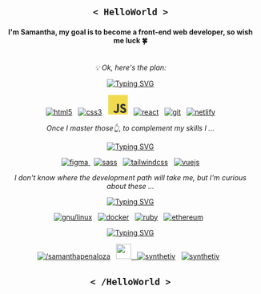 <!--
**synth3tiv/synth3tiv** is a ✨ _special_ ✨ repository because its `README.md` (this file) appears on your GitHub profile.

Here are some ideas to get you started:

### Hi there 👋

- 🔭 I’m currently working on ...
- 🌱 I’m currently learning ...
- 👯 I’m looking to collaborate on ...
- 🤔 I’m looking for help with ...
- 💬 Ask me about ...
- 📫 How to reach me: ...
- 😄 Pronouns: ...
- ⚡ Fun fact: ...
-->

<div align='center'>
  <h2><code>< HelloWorld ></code></h2>
  <h4> I'm Samantha, my goal is to become a front-end web developer, so wish me luck 🍀 </h4>
  <br><i>💡 Ok, here's the plan: </i>

  <!-- ### 🌱 I'm working with, and learning -->

  [![Typing SVG](https://readme-typing-svg.herokuapp.com?font=Fira+Code&duration=3500&pause=1000&color=F7F7F7&center=true&width=435&lines=%F0%9F%8C%B1+I'm+working+with%2C+and+learning)](https://git.io/typing-svg)

  <a  href="https://www.w3.org/html/" target="_blank" rel="noreferrer"><img src="https://www.vectorlogo.zone/logos/w3_html5/w3_html5-icon.svg" alt="html5" width="40" height="40"/></a> &nbsp;
  <a href="https://www.w3schools.com/css/" target="_blank" rel="noreferrer"> <img src="https://www.vectorlogo.zone/logos/w3_css/w3_css-icon.svg" alt="css3" width="40" height="40"/></a> &nbsp;
  <a href="https://developer.mozilla.org/en-US/docs/Web/JavaScript" target="_blank" rel="noreferrer"><img src="https://raw.githubusercontent.com/devicons/devicon/master/icons/javascript/javascript-original.svg" alt="javascript" width="40" height="40"/></a> &nbsp;
  <a href="https://reactjs.org/" target="_blank" rel="noreferrer"><img src="https://www.vectorlogo.zone/logos/reactjs/reactjs-icon.svg" alt="react" width="40" height="40"/></a> &nbsp;
  <a href="https://git-scm.com/" target="_blank" rel="noreferrer"><img src="https://www.vectorlogo.zone/logos/git-scm/git-scm-icon.svg" alt="git" width="40" height="40"/></a> &nbsp;
  <a href="https://www.netlify.com/" target="_blank" rel="noreferrer"><img src="https://www.vectorlogo.zone/logos/netlify/netlify-icon.svg" alt="netlify" width="40" height="40"></a>

  <i>Once I master those👆, to complement my skills I ...</i>

  <!-- ### 📑 Got my eye on -->

  [![Typing SVG](https://readme-typing-svg.herokuapp.com?font=Fira+Code&duration=3500&pause=1000&color=F7F7F7&center=true&width=435&lines=%F0%9F%93%91+Got+my+eye+on)](https://git.io/typing-svg)

  <a href="https://www.figma.com/" target="_blank" rel="noreferrer"> <img src="https://www.vectorlogo.zone/logos/figma/figma-icon.svg" alt="figma" width="40" height="40"/> </a> &nbsp;
  <a href="https://sass-lang.com/" target="_blank" rel="noreferrer"> <img src="https://www.vectorlogo.zone/logos/sass-lang/sass-lang-icon.svg" alt="sass" width="40" height="40"/></a> &nbsp;
  <a href="https://tailwindcss.com/" target="_blank" rel="noreferrer"> <img src="https://www.vectorlogo.zone/logos/tailwindcss/tailwindcss-icon.svg" alt="tailwindcss" width="40" height="40"/></a> &nbsp;
  <a href="https://vuejs.org/" target="_blank" rel="noreferrer"> <img src="https://www.vectorlogo.zone/logos/vuejs/vuejs-icon.svg" alt="vuejs" width="40" height="40"/></a>

  <i>I don't know where the development path will take me, but I'm curious about these ...</i>

  <!-- ### 🔮 Other interests -->

  [![Typing SVG](https://readme-typing-svg.herokuapp.com?font=Fira+Code&duration=3500&pause=1000&color=F7F7F7&center=true&width=435&lines=%F0%9F%94%AE+Other+interests)](https://git.io/typing-svg)

  <a href="https://www.gnu.org/"><img src="https://www.vectorlogo.zone/logos/linux/linux-icon.svg" alt="gnu/linux" width="40" height="40"/></a> &nbsp;
  <a href="https://www.docker.com/"><img src="https://www.vectorlogo.zone/logos/docker/docker-icon.svg" alt="docker" width="50" height="50"/></a> &nbsp;
  <a href="https://www.ruby-lang.org/en/"><img src="https://www.vectorlogo.zone/logos/ruby-lang/ruby-lang-icon.svg" alt="ruby" width="40" height="40"/></a> &nbsp;
  <a href="https://ethereum.org/en/"><img src="https://www.vectorlogo.zone/logos/ethereum/ethereum-icon.svg" alt="ethereum" width="40" height="40"/></a> &nbsp;
  <!-- <a href=""><img src="" alt="" width="40" height="40"/></a> &nbsp; -->

  <!-- ### 📫 How to reach me -->

  [![Typing SVG](https://readme-typing-svg.herokuapp.com?font=Fira+Code&duration=3500&pause=1000&color=F7F7F7&center=true&width=435&lines=%F0%9F%93%AB+How+to+reach+me)](https://git.io/typing-svg)

  <a href="https://www.linkedin.com/in/samanthape%C3%B1aloza/"><img src="https://www.vectorlogo.zone/logos/linkedin/linkedin-icon.svg" alt="/samanthapenaloza" width="30" height="30"/></a> &nbsp;
  <a href="mailto:synthetiv@gmail.com"> <img src="https://www.vectorlogo.zone/logos/gmail/gmail-icon.svg" width="30" height="30"/> &nbsp;
  <a href="https://www.instagram.com/synthetiv/"><img src="https://www.vectorlogo.zone/logos/instagram/instagram-icon.svg" alt="synthetiv" width="30" height="30"/></a> &nbsp;
  <a href="https://twitter.com/synthetiv"><img src="https://www.vectorlogo.zone/logos/twitter/twitter-official.svg" alt="synthetiv" width="35" height="28"/></a> &nbsp;

 <!-- [<img src="https://img.icons8.com/color/48/000000/linkedin.png" width="3.5%"/>](https://www.linkedin.com/in/samanthapenaloza/) &nbsp; <a href="mailto:synthetiv@gmail.com"> <img src="https://img.icons8.com/fluent/48/000000/gmail.png" width="3.5%"/> &nbsp; [<img src="https://img.icons8.com/fluent/48/000000/instagram-new.png" width="3.5%"/>](https://www.instagram.com/synthetiv/) &nbsp; [<img src="https://img.icons8.com/color/48/000000/twitter.png" width="3.5%"/>](https://twitter.com/synthetiv) -->

<h2><code>< /HelloWorld ></code></h2>
</div>

